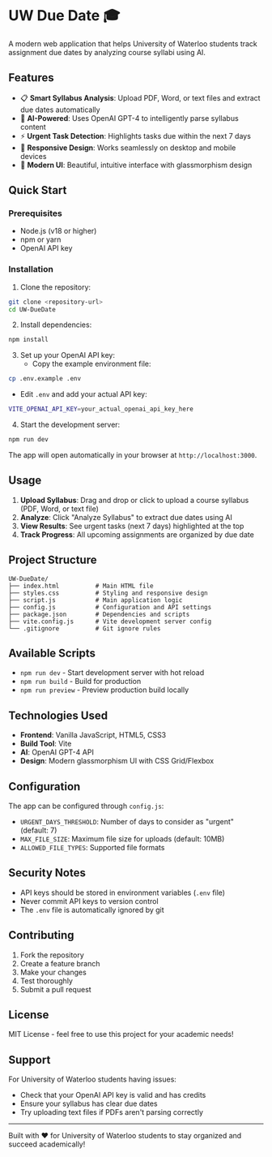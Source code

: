 # UW Due Date 🎓

A modern web application that helps University of Waterloo students track assignment due dates by analyzing course syllabi using AI.

## Features

- 📋 **Smart Syllabus Analysis**: Upload PDF, Word, or text files and extract due dates automatically
- 🤖 **AI-Powered**: Uses OpenAI GPT-4 to intelligently parse syllabus content
- ⚡ **Urgent Task Detection**: Highlights tasks due within the next 7 days
- 📱 **Responsive Design**: Works seamlessly on desktop and mobile devices
- 🎨 **Modern UI**: Beautiful, intuitive interface with glassmorphism design

## Quick Start

### Prerequisites

- Node.js (v18 or higher)
- npm or yarn
- OpenAI API key

### Installation

1. Clone the repository:

```bash
git clone <repository-url>
cd UW-DueDate
```

2. Install dependencies:

```bash
npm install
```

3. Set up your OpenAI API key:
   - Copy the example environment file:

```bash
cp .env.example .env
```

- Edit `.env` and add your actual API key:

```bash
VITE_OPENAI_API_KEY=your_actual_openai_api_key_here
```

4. Start the development server:

```bash
npm run dev
```

The app will open automatically in your browser at `http://localhost:3000`.

## Usage

1. **Upload Syllabus**: Drag and drop or click to upload a course syllabus (PDF, Word, or text file)
2. **Analyze**: Click "Analyze Syllabus" to extract due dates using AI
3. **View Results**: See urgent tasks (next 7 days) highlighted at the top
4. **Track Progress**: All upcoming assignments are organized by due date

## Project Structure

```
UW-DueDate/
├── index.html          # Main HTML file
├── styles.css          # Styling and responsive design
├── script.js           # Main application logic
├── config.js           # Configuration and API settings
├── package.json        # Dependencies and scripts
├── vite.config.js      # Vite development server config
└── .gitignore          # Git ignore rules
```

## Available Scripts

- `npm run dev` - Start development server with hot reload
- `npm run build` - Build for production
- `npm run preview` - Preview production build locally

## Technologies Used

- **Frontend**: Vanilla JavaScript, HTML5, CSS3
- **Build Tool**: Vite
- **AI**: OpenAI GPT-4 API
- **Design**: Modern glassmorphism UI with CSS Grid/Flexbox

## Configuration

The app can be configured through `config.js`:

- `URGENT_DAYS_THRESHOLD`: Number of days to consider as "urgent" (default: 7)
- `MAX_FILE_SIZE`: Maximum file size for uploads (default: 10MB)
- `ALLOWED_FILE_TYPES`: Supported file formats

## Security Notes

- API keys should be stored in environment variables (`.env` file)
- Never commit API keys to version control
- The `.env` file is automatically ignored by git

## Contributing

1. Fork the repository
2. Create a feature branch
3. Make your changes
4. Test thoroughly
5. Submit a pull request

## License

MIT License - feel free to use this project for your academic needs!

## Support

For University of Waterloo students having issues:

- Check that your OpenAI API key is valid and has credits
- Ensure your syllabus has clear due dates
- Try uploading text files if PDFs aren't parsing correctly

---

Built with ❤️ for University of Waterloo students to stay organized and succeed academically!
